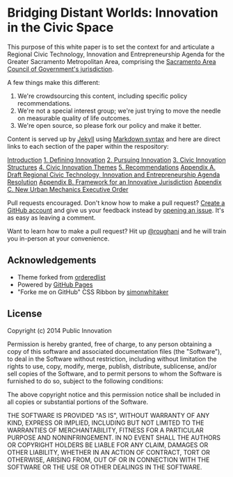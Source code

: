 Bridging Distant Worlds: Innovation in the Civic Space
==========

This purpose of this white paper is to set the context for and articulate a Regional Civic Technology, Innovation and Entrepreneurship Agenda for the Greater Sacramento Metropolitan Area, comprising the [Sacramento Area Council of Government's jurisdiction](http://www.sacog.org/about/). 

A few things make this different:

1. We're crowdsourcing this content, including specific policy recommendations.
2. We're not a special interest group; we're just trying to move the needle on measurable quality of life outcomes.
3. We're open source, so please fork our policy and make it better.

Content is served up by [Jekyll](http://jekyllrb.com/) using [Markdown syntax](https://github.com/adam-p/markdown-here/wiki/Markdown-Cheatsheet) and here are direct links to each section of the paper within the respository:

[Introduction](https://github.com/publicinnovation/whitepaper/blob/gh-pages/introduction.md)
[1. Defining Innovation](https://github.com/publicinnovation/whitepaper/blob/gh-pages/defining-innovation.md)
[2. Pursuing Innovation](https://github.com/publicinnovation/whitepaper/blob/gh-pages/pursuing-innovation.md)
[3. Civic Innovation Structures](https://github.com/publicinnovation/whitepaper/blob/gh-pages/civic-innovation-structures.md)
[4. Civic Innovation Themes](https://github.com/publicinnovation/whitepaper/blob/gh-pages/civic-innovation-themes.md)
[5. Recommendations](https://github.com/publicinnovation/whitepaper/blob/gh-pages/recommendations.md)
[Appendix A. Draft Regional Civic Technology, Innovation and Entrepreneurship Agenda Resolution](https://github.com/publicinnovation/whitepaper/blob/gh-pages/agenda-resolution.md)
[Appendix B. Framework for an Innovative Jurisdiction](https://github.com/publicinnovation/whitepaper/blob/gh-pages/innovative-jurisdiction.md)
[Appendix C. New Urban Mechanics Executive Order](https://github.com/publicinnovation/whitepaper/blob/gh-pages/new-urban-mechanics.md)

Pull requests encouraged. Don't know how to make a pull request? [Create a GitHub account](https://github.com/join) and give us your feedback instead by [opening an issue](https://github.com/publicinnovation/whitepaper/issues). It's as easy as leaving a comment.

Want to learn how to make a pull request? Hit up [@roughani](https://github.com/roughani) and he will train you in-person at your convenience. 

## Acknowledgements
* Theme forked from [orderedlist](https://github.com/orderedlist/minimal)
* Powered by [GitHub Pages](https://pages.github.com/)
* "Forke me on GitHub" CSS Ribbon by [simonwhitaker](https://github.com/simonwhitaker/github-fork-ribbon-css)

## License
Copyright (c) 2014 Public Innovation

Permission is hereby granted, free of charge, to any person obtaining a copy
of this software and associated documentation files (the "Software"), to deal
in the Software without restriction, including without limitation the rights
to use, copy, modify, merge, publish, distribute, sublicense, and/or sell
copies of the Software, and to permit persons to whom the Software is
furnished to do so, subject to the following conditions:

The above copyright notice and this permission notice shall be included in all
copies or substantial portions of the Software.

THE SOFTWARE IS PROVIDED "AS IS", WITHOUT WARRANTY OF ANY KIND, EXPRESS OR
IMPLIED, INCLUDING BUT NOT LIMITED TO THE WARRANTIES OF MERCHANTABILITY,
FITNESS FOR A PARTICULAR PURPOSE AND NONINFRINGEMENT. IN NO EVENT SHALL THE
AUTHORS OR COPYRIGHT HOLDERS BE LIABLE FOR ANY CLAIM, DAMAGES OR OTHER
LIABILITY, WHETHER IN AN ACTION OF CONTRACT, TORT OR OTHERWISE, ARISING FROM,
OUT OF OR IN CONNECTION WITH THE SOFTWARE OR THE USE OR OTHER DEALINGS IN THE
SOFTWARE.
